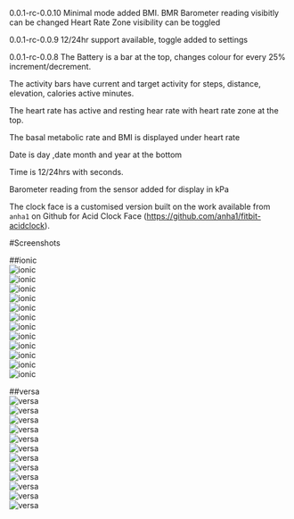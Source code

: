 0.0.1-rc-0.0.10
Minimal mode added
BMI. BMR Barometer reading visibitly can be changed
Heart Rate Zone visibility can be toggled

0.0.1-rc-0.0.9
12/24hr support  available, toggle added to settings

0.0.1-rc-0.0.8
The Battery is a bar at the top, changes colour for every 25% increment/decrement.

The activity bars have current and target activity for steps, distance, elevation, calories active minutes.

The heart rate has active and resting hear rate with heart rate zone at the top.

The basal metabolic rate and BMI is displayed under heart rate

Date is day ,date month and year  at the bottom

Time is 12/24hrs with seconds.

Barometer reading from the sensor added for display in kPa

The clock face is a customised version built on the work available from `anha1` on Github for Acid Clock Face (https://github.com/anha1/fitbit-acidclock).

#Screenshots

##ionic
<br/>
![ionic](screenshot/ionic/ionic_1.jpg)<br/>
![ionic](screenshot/ionic/ionic_2.jpg)<br/>
![ionic](screenshot/ionic/ionic_3.jpg)<br/>
![ionic](screenshot/ionic/ionic_4.jpg)<br/>
![ionic](screenshot/ionic/ionic_5.jpg)<br/>
![ionic](screenshot/ionic/ionic_6.jpg)<br/>
![ionic](screenshot/ionic/ionic_7.jpg)<br/>
![ionic](screenshot/ionic/ionic_8.jpg)<br/>
![ionic](screenshot/ionic/ionic_9.jpg)<br/>
![ionic](screenshot/ionic/ionic_10.jpg)<br/>
![ionic](screenshot/ionic/ionic_11.jpg)<br/>
![ionic](screenshot/ionic/ionic_12.jpg)<br/>


##versa
<br/>
![versa](screenshot/versa/versa_1.jpg)<br/>
![versa](screenshot/versa/versa_2.jpg)<br/>
![versa](screenshot/versa/versa_3.jpg)<br/>
![versa](screenshot/versa/versa_4.jpg)<br/>
![versa](screenshot/versa/versa_5.jpg)<br/>
![versa](screenshot/versa/versa_6.jpg)<br/>
![versa](screenshot/versa/versa_7.jpg)<br/>
![versa](screenshot/versa/versa_8.jpg)<br/>
![versa](screenshot/versa/versa_9.jpg)<br/>
![versa](screenshot/versa/versa_10.jpg)<br/>
![versa](screenshot/versa/versa_11.jpg)<br/>
![versa](screenshot/versa/versa_12.jpg)<br/>
